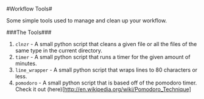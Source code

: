 #Workflow Tools#

Some simple tools used to manage and clean up your workflow. 

###The Tools###
1. `clnzr` - A small python script that cleans a given file or all the files of the
   same type in the current directory.
2. `timer` - A small python script that runs a timer for the given amount of minutes.
3. `line_wrapper` - A small python script that wraps lines to 80 characters or less.
4. `pomodoro` - A small python script that is based off of the pomodoro timer. Check it out (here)[http://en.wikipedia.org/wiki/Pomodoro_Technique]

